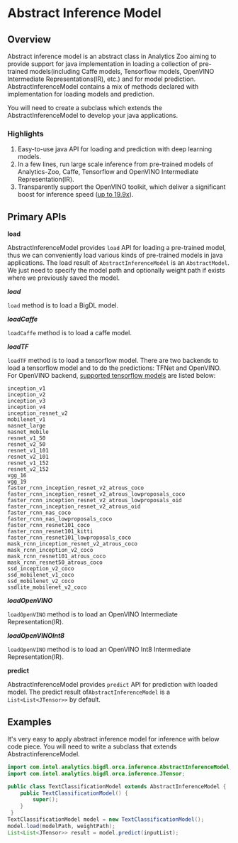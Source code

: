 # Abstract Inference Model

## Overview

Abstract inference model is an abstract class in Analytics Zoo aiming to provide support for java implementation in loading a collection of pre-trained models(including Caffe models, Tensorflow models, OpenVINO Intermediate Representations(IR), etc.) and for model prediction. AbstractInferenceModel contains a mix of methods declared with implementation for loading models and prediction.

You will need to create a subclass which extends the AbstractInferenceModel to 
develop your java applications.

### Highlights

1. Easy-to-use java API for loading and prediction with deep learning models.
2. In a few lines, run large scale inference from pre-trained models of Analytics-Zoo, Caffe, Tensorflow and OpenVINO Intermediate Representation(IR).
3. Transparently support the OpenVINO toolkit, which deliver a significant boost for inference speed  ([up to 19.9x](https://software.intel.com/en-us/blogs/2018/05/15/accelerate-computer-vision-from-edge-to-cloud-with-openvino-toolkit)).


## Primary APIs

**load**

AbstractInferenceModel provides `load` API for loading a pre-trained model,
thus we can conveniently load various kinds of pre-trained models in java applications. The load result of
`AbstractInferenceModel` is an `AbstractModel`.
We just need to specify the model path and optionally weight path if exists where we previously saved the model.

***load***

`load` method is to load a BigDL model.

***loadCaffe***

`loadCaffe` method is to load a caffe model.

***loadTF***

`loadTF` method is to load a tensorflow model. There are two backends to load a tensorflow model and to do the predictions: TFNet and OpenVINO. For OpenVINO backend, [supported tensorflow models](https://docs.openvinotoolkit.org/2020.2/_docs_MO_DG_prepare_model_convert_model_Convert_Model_From_TensorFlow.html) are listed below:

    inception_v1
    inception_v2
    inception_v3
    inception_v4
    inception_resnet_v2
    mobilenet_v1
    nasnet_large
    nasnet_mobile
    resnet_v1_50
    resnet_v2_50
    resnet_v1_101
    resnet_v2_101
    resnet_v1_152
    resnet_v2_152
    vgg_16
    vgg_19
    faster_rcnn_inception_resnet_v2_atrous_coco
    faster_rcnn_inception_resnet_v2_atrous_lowproposals_coco
    faster_rcnn_inception_resnet_v2_atrous_lowproposals_oid
    faster_rcnn_inception_resnet_v2_atrous_oid
    faster_rcnn_nas_coco
    faster_rcnn_nas_lowproposals_coco
    faster_rcnn_resnet101_coco
    faster_rcnn_resnet101_kitti
    faster_rcnn_resnet101_lowproposals_coco
    mask_rcnn_inception_resnet_v2_atrous_coco
    mask_rcnn_inception_v2_coco
    mask_rcnn_resnet101_atrous_coco
    mask_rcnn_resnet50_atrous_coco
    ssd_inception_v2_coco
    ssd_mobilenet_v1_coco
    ssd_mobilenet_v2_coco
    ssdlite_mobilenet_v2_coco

***loadOpenVINO***

`loadOpenVINO` method is to load an OpenVINO Intermediate Representation(IR).

***loadOpenVINOInt8***

`loadOpenVINO` method is to load an OpenVINO Int8 Intermediate Representation(IR).

**predict**

AbstractInferenceModel provides `predict` API for prediction with loaded model.
The predict result of`AbstractInferenceModel` is a `List<List<JTensor>>` by default.

## Examples

It's very easy to apply abstract inference model for inference with below code piece. You will need to write a subclass that extends AbstractinferenceModel.
```java
import com.intel.analytics.bigdl.orca.inference.AbstractInferenceModel;
import com.intel.analytics.bigdl.orca.inference.JTensor;

public class TextClassificationModel extends AbstractInferenceModel {
    public TextClassificationModel() {
        super();
    }
 }
TextClassificationModel model = new TextClassificationModel();
model.load(modelPath, weightPath);
List<List<JTensor>> result = model.predict(inputList);
```
